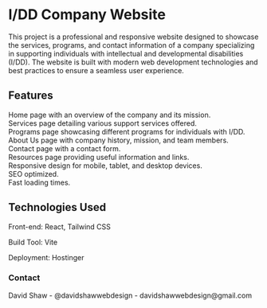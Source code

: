 <h1>I/DD Company Website</h1>
This project is a professional and responsive website designed to showcase the services, programs, and contact information of a company specializing in supporting individuals with intellectual and developmental disabilities (I/DD). The website is built with modern web development technologies and best practices to ensure a seamless user experience.

<h2>Features</h2>
Home page with an overview of the company and its mission.<br/>
Services page detailing various support services offered.<br/>
Programs page showcasing different programs for individuals with I/DD.<br/>
About Us page with company history, mission, and team members.<br/>
Contact page with a contact form.<br/>
Resources page providing useful information and links.<br/>
Responsive design for mobile, tablet, and desktop devices.<br/>
SEO optimized.<br/>
Fast loading times.<br/>

<h2>Technologies Used</h2>
<p>Front-end: React, Tailwind CSS</p>
<p>Build Tool: Vite</p>
<p>Deployment: Hostinger</p>
<h3>Contact</h3>
David Shaw - @davidshawwebdesign - davidshawwebdesign@gmail.com

